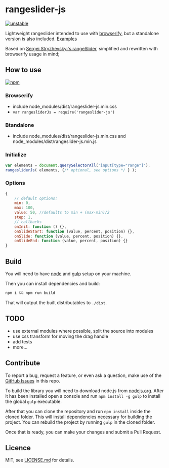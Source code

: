 # rangeslider-js

[![unstable](http://badges.github.io/stability-badges/dist/unstable.svg)](http://github.com/badges/stability-badges)

Lightweight rangeslider intended to use with [browserify][2], but a standalone version is also included. [Examples][1]

Based on [Sergei Stryzhevskyi's rangeSlider](https://github.com/Stryzhevskyi/rangeSlider), simplified and rewritten
with browserify usage in mind;

[1]: http://stbaer.github.io/rangeslider-js/
[2]: http://browserify.org/

## How to use

[![npm](https://nodei.co/npm/rangeslider-js.svg?downloads=true)](https://nodei.co/npm/rangeslider-js/)

### Browserify

- include node_modules/dist/rangeslider-js.min.css
- ``var rangesliderJs = require('rangeslider-js')``

 
### Btandalone

- include node_modules/dist/rangeslider-js.min.css and node_modules/dist/rangeslider-js.min.js

### Initialize

```js
var elements = document.querySelectorAll('input[type="range"]');
rangesliderJs( elements, {/* optional, see options */ } );
```
 
### Options
 
```js 
{
    // default options:
    min: 0,
    max: 100,
    value: 50, //defaults to min + (max-min)/2
    step: 1,
    // callbacks
    onInit: function () {},
    onSlideStart: function (value, percent, position) {},
    onSlide: function (value, percent, position) {},
    onSlideEnd: function (value, percent, position) {}
}
```

## Build

You will need to have [node][node] and [gulp][gulp] setup on your machine.

Then you can install dependencies and build:

```js
npm i && npm run build
```

That will output the built distributables to `./dist`.

[node]:       http://nodejs.org/
[gulp]:       http://gulpjs.com/

## TODO

- use external modules where possible, split the source into modules
- use css transform for moving the drag handle
- add tests
- more...

## Contribute

To report a bug, request a feature, or even ask a question, make use of the [GitHub Issues][10] in this repo.

To build the library you will need to download node.js from [nodejs.org][20]. After it has been installed open a
console and run `npm install -g gulp` to install the global `gulp` executable.

After that you can clone the repository and run `npm install` inside the cloned folder. This will install
dependencies necessary for building the project. You can rebuild the project by running `gulp` in the cloned
folder.

Once that is ready, you can make your changes and submit a Pull Request.

[10]: https://github.com/stbaer/rangeslider-js/issues
[11]: http://jsfiddle.net
[12]: http://jsbin.com/
[20]: http://nodejs.org

## Licence

MIT, see [LICENSE.md](http://github.com/stbaer/rangeslider-js/blob/master/LICENSE.md) for details.
